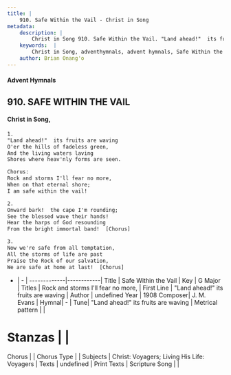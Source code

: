```yaml
---
title: |
    910. Safe Within the Vail - Christ in Song
metadata:
    description: |
        Christ in Song 910. Safe Within the Vail. "Land ahead!"  its fruits are waving O'er the hills of fadeless green, And the living waters laving Shores where heav'nly forms are seen. Chorus: Rock and storms I'll fear no more, When on that eternal shore; I am safe within the vail!
    keywords:  |
        Christ in Song, adventhymnals, advent hymnals, Safe Within the Vail, "Land ahead!"  its fruits are waving. Rock and storms I'll fear no more,
    author: Brian Onang'o
---
```


#### Advent Hymnals
## 910. SAFE WITHIN THE VAIL
####  Christ in Song,

```txt
1.
"Land ahead!"  its fruits are waving
O'er the hills of fadeless green,
And the living waters laving
Shores where heav'nly forms are seen.

Chorus:
Rock and storms I'll fear no more,
When on that eternal shore;
I am safe within the vail!

2.
Onward bark!  the cape I'm rounding;
See the blessed wave their hands!
Hear the harps of God resounding
From the bright immortal band!  [Chorus]

3.
Now we're safe from all temptation,
All the storms of life are past
Praise the Rock of our salvation,
We are safe at home at last!  [Chorus]

```

- |   -  |
-------------|------------|
Title | Safe Within the Vail |
Key | G Major |
Titles | Rock and storms I'll fear no more, |
First Line | "Land ahead!"  its fruits are waving |
Author | undefined
Year | 1908
Composer| J. M. Evans |
Hymnal|  - |
Tune| "Land ahead!"  its fruits are waving |
Metrical pattern | |
# Stanzas |  |
Chorus |  |
Chorus Type |  |
Subjects | Christ: Voyagers; Living His Life: Voyagers |
Texts | undefined |
Print Texts | 
Scripture Song |  |
    
